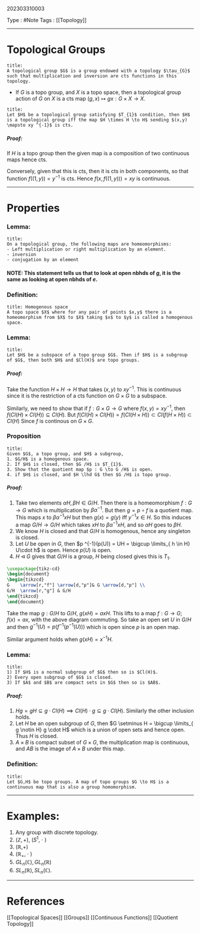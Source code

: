 202303310003

Type : #Note
Tags : [[Topology]]

---
# Topological Groups
```ad-note
title:
A topological group $G$ is a group endowed with a topology $\tau_{G}$ such that multiplication and inversion are cts functions in this topology.
```

- If $G$ is a topo group, and $X$ is a topo space, then a topological group action of $G$ on $X$ is a cts map $(g,x) \mapsto gx : G \times X \to X$.

```ad-note
title:
Let $H$ be a topological group satisfying $T_{1}$ condition, then $H$ is a topological group iff the map $H \times H \to H$ sending $(x,y) \mapsto xy ^{-1}$ is cts.
```
##### Proof: 
If $H$ is a topo group then the given map is a composition of two continuous maps hence cts.

Conversely, given that this is cts, then it is cts in both components, so that function $f((1,y)) = y ^{-1}$ is cts.
Hence $f(x,f((1,y))) = xy$ is continuous.

---
# Properties
### Lemma:
```ad-note
title:
On a topological group, the following maps are homeomorphisms:
- Left multiplication or right multiplication by an element.
- inversion
- conjugation by an element
```

#### NOTE: This statement tells us that to look at open nbhds of $g$, it is the same as looking at open nbhds of $e$. 

### Definition:
```ad-note:
title: Homogenous space
A topo space $X$ where for any pair of points $x,y$ there is a homeomorphism from $X$ to $X$ taking $x$ to $y$ is called a homogenous space.
```

### Lemma:
```ad-note
title:
Let $H$ be a subspace of a topo group $G$. Then if $H$ is a subgroup of $G$, then both $H$ and $Cl(H)$ are topo groups.
```

##### Proof:
Take the function $H \times H \to H$ that takes $(x,y)$ to $xy ^{-1}$. This is continuous since it is the restriction of a cts function on $G \times G$ to a subspace.

Similarly, we need to show that if $f : G\times G \to G$ where $f(x,y) = xy ^{-1}$, then $f(Cl(H) \times Cl(H)) \subseteq Cl(H)$. 
But $f(Cl(H) \times Cl(H)) = f(Cl(H \times H)) \subset Cl(f(H \times H)) \subset Cl(H)$
Since $f$ is continous on $G \times G$.

### Proposition
```ad-note
title:
Given $G$, a topo group, and $H$ a subgroup,
1. $G/H$ is a homogenous space.
2. If $H$ is closed, then $G /H$ is $T_{1}$.
3. Show that the quotient map $p : G \to G /H$ is open.
4. if $H$ is closed, and $H \lhd G$ then $G /H$ is topo group.
```
##### Proof:
1. Take two elements $\alpha H, \beta H \in G /H$. Then there is a homeomorphism $f : G \to G$ which is multiplication by $\beta \alpha^{-1}$. But then $g = p \circ f$ is a quotient map. This maps $x$ to $\beta \alpha^{-1}x H$ but then $g(x) = g(y)$ iff $y ^{-1}x \in H$. So this induces a map $G /H \to G /H$ which takes $xH$ to $\beta\alpha^{-1}xH$, and so $\alpha H$ goes to $\beta H$.
2. We know $H$ is closed and that $G /H$ is homogenous, hence any singleton is closed.
3. Let $U$ be open in $G$, then $p ^{-1}(p(U)) = UH = \bigcup \limits_{ h \in H} U\cdot h$ is open. Hence $p(U)$ is open.
4. $H \lhd G$ gives that $G /H$ is a group, $H$ being closed gives this is $T_{1}$.
```tikz
\usepackage{tikz-cd} 
\begin{document} 
\begin{tikzcd}     
G    \arrow[r,"f"] \arrow[d,"p"]& G \arrow[d,"p"] \\
G/H  \arrow[r,"g"] & G/H
\end{tikzcd}
\end{document}
```
Take the map $g : G /H$ to $G/H$, $g(xH) = axH$. This lifts to a map $f : G \to G$; $f(x) = ax$, with the above diagram commuting.
So take an open set $U$ in $G /H$ and then $g ^{-1}(U) = p(f ^{-1}(p ^{-1}(U)))$ which is open since $p$ is an open map.

Similar argument holds when $g(xH) = x ^{-1}H$.

### Lemma:
```ad-note
title:
1) If $H$ is a normal subgroup of $G$ then so is $Cl(H)$.
2) Every open subgroup of $G$ is closed.
3) If $A$ and $B$ are compact sets in $G$ then so is $AB$.
```
##### Proof:
1) $Hg = gH \subseteq g \cdot Cl(H) \implies Cl(H)\cdot g \subseteq g\cdot Cl(H)$. Similarly the other inclusion holds.
2) Let $H$ be an open subgroup of $G$, then $G \setminus H = \bigcup \limits_{ g \notin H} g \cdot H$ which is a union of open sets and hence open. Thus $H$ is closed.
3) $A \times B$ is compact subset of $G \times G$, the multiplication map is continuous, and $AB$ is the image of $A \times B$ under this map.

### Definition:
```ad-note
title:
Let $G,H$ be topo groups. A map of topo groups $G \to H$ is a continuous map that is also a group homomorphism.
```



---
# Examples:
1. Any group with discrete topology.
2. $(\mathbb{Z},+)$, ($S ^{1}$, $\cdot$ )
3. ($\mathbb{R}$,+)
4. ($\mathbb{R}_{+}$, $\cdot$ )
5. $GL_{n}(\mathbb{C}), GL_{n}(\mathbb{R})$
6. $SL_{n}(\mathbb{R}), SL_{n}(\mathbb{C})$.

---
# References
[[Topological Spaces]]
[[Groups]]
[[Continuous Functions]]
[[Quotient Topology]]

